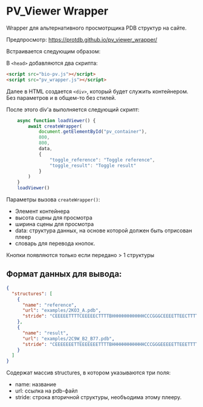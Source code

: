 # PV_Viewer Wrapper

Wrapper для альтернативного просмотрщика PDB структур на сайте.

Предпросмотр: https://protdb.github.io/pv_viewer_wrapper/

Встраивается следующим образом:

В `<head>` добавляются два скрипта:

```html
<script src="bio-pv.js"></script>
<script src="pv_wrapper.js"></script>
```

Далее в HTML создается `<div>`, который будет служить контейнером. Без параметров и в общем-то без стилей.

После этого div'а выполняется следующий скрипт:

```js
    async function loadViewer() {
        await createWrapper(
            document.getElementById("pv_container"),
            800,
            800,
            data,
            {
                "toggle_reference": "Toggle reference",
                "toggle_result": "Toggle result"
            }
        )
    }
    loadViewer()
```

Параметры вызова `createWrapper()`:

- Элемент контейнера
- высота сцены для просмотра
- ширина сцены для просмотра
- data: структура данных, на основе которой должен быть отрисован плеер
- словарь для перевода кнопок.

Кнопки появляются только если передано > 1 структуры

## Формат данных для вывода:

```json
{
  "structures": [
    {
      "name": "reference",
      "url": "examples/2KO3_A.pdb",
      "stride": "CEEEEETTTTCEEEEECTTTTBHHHHHHHHHHHHCCCGGGCEEEETTEECTTTTBGGGGCCTTTTEEEEEECCCCC"
    },
    {
      "name": "result",
      "url": "examples/2C9W_B2_B77.pdb",
      "stride": "CEEEEEEETTEEEEEEETTTTBHHHHHHHHHHHHCCCGGGEEEEETTEEETTTTBGGGGCCTTTTTBTTBTEEEEE"
    }
  ]
}
```

Содержат массив structures, в котором указываются три поля:
- name: название
- url: ссылка на pdb-файл
- stride: строка вторичной структуры, необъодима этому плееру.
